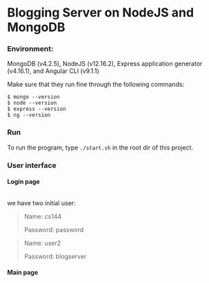 # Blogging Server on NodeJS and MongoDB

### Environment:

MongoDB (v4.2.5), NodeJS (v12.16.2), Express application generator (v4.16.1), and Angular CLI (v9.1.1)

Make sure that they run fine through the following commands:

```
$ mongo --version
$ node --version
$ express --version
$ ng --version
```

### Run

To run the program, type `./start.sh` in the root dir of this project.

### User interface

#### Login page

![]()

we have two initial user:

> Name: cs144
>
> Password: password

> Name: user2
>
> Password: blogserver

#### Main page

